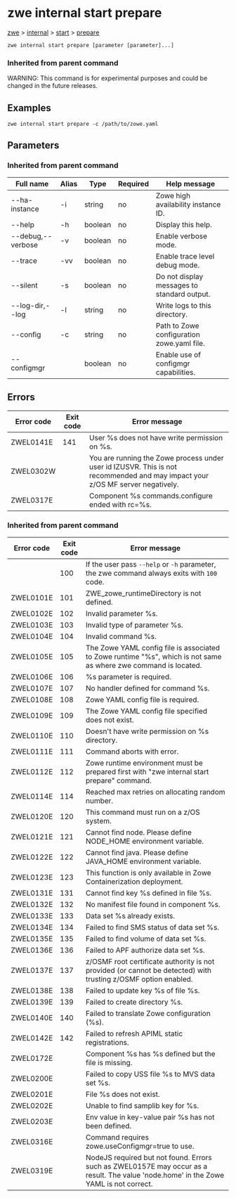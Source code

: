 # zwe internal start prepare

[zwe](./../.././zwe) > [internal](./.././zwe-internal) > [start](././zwe-internal-start) > [prepare](./zwe-internal-start-prepare)

	zwe internal start prepare [parameter [parameter]...]



### Inherited from parent command

WARNING: This command is for experimental purposes and could be changed in the future releases.

## Examples

```
zwe internal start prepare -c /path/to/zowe.yaml

```

## Parameters



### Inherited from parent command

Full name|Alias|Type|Required|Help message
|---|---|---|---|---
--ha-instance|-i|string|no|Zowe high availability instance ID.
--help|-h|boolean|no|Display this help.
--debug,--verbose|-v|boolean|no|Enable verbose mode.
--trace|-vv|boolean|no|Enable trace level debug mode.
--silent|-s|boolean|no|Do not display messages to standard output.
--log-dir,--log|-l|string|no|Write logs to this directory.
--config|-c|string|no|Path to Zowe configuration zowe.yaml file.
--configmgr||boolean|no|Enable use of configmgr capabilities.


## Errors

Error code|Exit code|Error message
|---|---|---
ZWEL0141E|141|User %s does not have write permission on %s.
ZWEL0302W||You are running the Zowe process under user id IZUSVR. This is not recommended and may impact your z/OS MF server negatively.
ZWEL0317E||Component %s commands.configure ended with rc=%s.

### Inherited from parent command

Error code|Exit code|Error message
|---|---|---
||100|If the user pass `--help` or `-h` parameter, the zwe command always exits with `100` code.
ZWEL0101E|101|ZWE_zowe_runtimeDirectory is not defined.
ZWEL0102E|102|Invalid parameter %s.
ZWEL0103E|103|Invalid type of parameter %s.
ZWEL0104E|104|Invalid command %s.
ZWEL0105E|105|The Zowe YAML config file is associated to Zowe runtime "%s", which is not same as where zwe command is located.
ZWEL0106E|106|%s parameter is required.
ZWEL0107E|107|No handler defined for command %s.
ZWEL0108E|108|Zowe YAML config file is required.
ZWEL0109E|109|The Zowe YAML config file specified does not exist.
ZWEL0110E|110|Doesn't have write permission on %s directory.
ZWEL0111E|111|Command aborts with error.
ZWEL0112E|112|Zowe runtime environment must be prepared first with "zwe internal start prepare" command.
ZWEL0114E|114|Reached max retries on allocating random number.
ZWEL0120E|120|This command must run on a z/OS system.
ZWEL0121E|121|Cannot find node. Please define NODE_HOME environment variable.
ZWEL0122E|122|Cannot find java. Please define JAVA_HOME environment variable.
ZWEL0123E|123|This function is only available in Zowe Containerization deployment.
ZWEL0131E|131|Cannot find key %s defined in file %s.
ZWEL0132E|132|No manifest file found in component %s.
ZWEL0133E|133|Data set %s already exists.
ZWEL0134E|134|Failed to find SMS status of data set %s.
ZWEL0135E|135|Failed to find volume of data set %s.
ZWEL0136E|136|Failed to APF authorize data set %s.
ZWEL0137E|137|z/OSMF root certificate authority is not provided (or cannot be detected) with trusting z/OSMF option enabled.
ZWEL0138E|138|Failed to update key %s of file %s.
ZWEL0139E|139|Failed to create directory %s.
ZWEL0140E|140|Failed to translate Zowe configuration (%s).
ZWEL0142E|142|Failed to refresh APIML static registrations.
ZWEL0172E||Component %s has %s defined but the file is missing.
ZWEL0200E||Failed to copy USS file %s to MVS data set %s.
ZWEL0201E||File %s does not exist.
ZWEL0202E||Unable to find samplib key for %s.
ZWEL0203E||Env value in key-value pair %s has not been defined.
ZWEL0316E||Command requires zowe.useConfigmgr=true to use.
ZWEL0319E||NodeJS required but not found. Errors such as ZWEL0157E may occur as a result. The value 'node.home' in the Zowe YAML is not correct.
